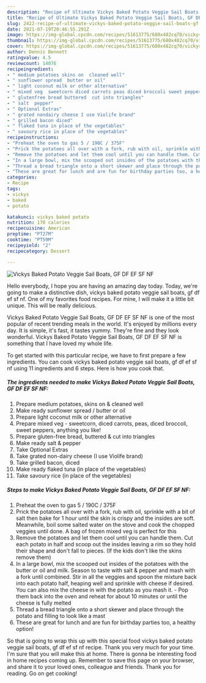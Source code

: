 ```yaml
---
description: "Recipe of Ultimate Vickys Baked Potato Veggie Sail Boats, GF DF EF SF NF"
title: "Recipe of Ultimate Vickys Baked Potato Veggie Sail Boats, GF DF EF SF NF"
slug: 2422-recipe-of-ultimate-vickys-baked-potato-veggie-sail-boats-gf-df-ef-sf-nf
date: 2021-07-19T20:46:55.291Z
image: https://img-global.cpcdn.com/recipes/51613775/680x482cq70/vickys-baked-potato-veggie-sail-boats-gf-df-ef-sf-nf-recipe-main-photo.jpg
thumbnail: https://img-global.cpcdn.com/recipes/51613775/680x482cq70/vickys-baked-potato-veggie-sail-boats-gf-df-ef-sf-nf-recipe-main-photo.jpg
cover: https://img-global.cpcdn.com/recipes/51613775/680x482cq70/vickys-baked-potato-veggie-sail-boats-gf-df-ef-sf-nf-recipe-main-photo.jpg
author: Dennis Bennett
ratingvalue: 4.5
reviewcount: 14076
recipeingredient:
- " medium potatoes skins on  cleaned well"
- " sunflower spread  butter or oil"
- " light coconut milk or other alternative"
- " mixed veg  sweetcorn diced carrots peas diced broccoli sweet peppers anything you like"
- " glutenfree bread buttered  cut into triangles"
- " salt  pepper"
- " Optional Extras"
- " grated nondairy cheese I use Violife brand"
- " grilled bacon diced"
- " flaked tuna in place of the vegetables"
- " savoury rice in place of the vegetables"
recipeinstructions:
- "Preheat the oven to gas 5 / 190C / 375F"
- "Prick the potatoes all over with a fork, rub with oil, sprinkle with a bit of salt then bake for 1 hour until the skin is crispy and the insides are soft. Meanwhile, boil some salted water on the stove and cook the chopped veggies until done. A bag of frozen mixed veg is perfect for this"
- "Remove the potatoes and let them cool until you can handle them. Cut each potato in half and scoop out the insides leaving a rim so they hold their shape and don&#39;t fall to pieces. (If the kids don&#39;t like the skins remove them)"
- "In a large bowl, mix the scooped out insides of the potatoes with the butter or oil and milk. Season to taste with salt &amp; pepper and mash with a fork until combined. Stir in all the veggies and spoon the mixture back into each potato half, heaping well and sprinkle with cheese if desired. You can also mix the cheese in with the potato as you mash it. Pop them back into the oven and reheat for about 10 minutes or until the cheese is fully melted"
- "Thread a bread triangle onto a short skewer and place through the potato and filling to look like a mast"
- "These are great for lunch and are fun for birthday parties too, a healthy option!"
categories:
- Recipe
tags:
- vickys
- baked
- potato

katakunci: vickys baked potato 
nutrition: 170 calories
recipecuisine: American
preptime: "PT27M"
cooktime: "PT59M"
recipeyield: "2"
recipecategory: Dessert

---
```



![Vickys Baked Potato Veggie Sail Boats, GF DF EF SF NF](https://img-global.cpcdn.com/recipes/51613775/680x482cq70/vickys-baked-potato-veggie-sail-boats-gf-df-ef-sf-nf-recipe-main-photo.jpg)

Hello everybody, I hope you are having an amazing day today. Today, we're going to make a distinctive dish, vickys baked potato veggie sail boats, gf df ef sf nf. One of my favorites food recipes. For mine, I will make it a little bit unique. This will be really delicious.



Vickys Baked Potato Veggie Sail Boats, GF DF EF SF NF is one of the most popular of recent trending meals in the world. It's enjoyed by millions every day. It is simple, it's fast, it tastes yummy. They're fine and they look wonderful. Vickys Baked Potato Veggie Sail Boats, GF DF EF SF NF is something that I have loved my whole life.


To get started with this particular recipe, we have to first prepare a few ingredients. You can cook vickys baked potato veggie sail boats, gf df ef sf nf using 11 ingredients and 6 steps. Here is how you cook that.

<!--inarticleads1-->

##### The ingredients needed to make Vickys Baked Potato Veggie Sail Boats, GF DF EF SF NF:

1. Prepare  medium potatoes, skins on &amp; cleaned well
1. Make ready  sunflower spread / butter or oil
1. Prepare  light coconut milk or other alternative
1. Prepare  mixed veg - sweetcorn, diced carrots, peas, diced broccoli, sweet peppers, anything you like!
1. Prepare  gluten-free bread, buttered &amp; cut into triangles
1. Make ready  salt &amp; pepper
1. Take  Optional Extras
1. Take  grated non-dairy cheese (I use Violife brand)
1. Take  grilled bacon, diced
1. Make ready  flaked tuna (in place of the vegetables)
1. Take  savoury rice (in place of the vegetables)




<!--inarticleads2-->

##### Steps to make Vickys Baked Potato Veggie Sail Boats, GF DF EF SF NF:

1. Preheat the oven to gas 5 / 190C / 375F
1. Prick the potatoes all over with a fork, rub with oil, sprinkle with a bit of salt then bake for 1 hour until the skin is crispy and the insides are soft. Meanwhile, boil some salted water on the stove and cook the chopped veggies until done. A bag of frozen mixed veg is perfect for this
1. Remove the potatoes and let them cool until you can handle them. Cut each potato in half and scoop out the insides leaving a rim so they hold their shape and don&#39;t fall to pieces. (If the kids don&#39;t like the skins remove them)
1. In a large bowl, mix the scooped out insides of the potatoes with the butter or oil and milk. Season to taste with salt &amp; pepper and mash with a fork until combined. Stir in all the veggies and spoon the mixture back into each potato half, heaping well and sprinkle with cheese if desired. You can also mix the cheese in with the potato as you mash it. - Pop them back into the oven and reheat for about 10 minutes or until the cheese is fully melted
1. Thread a bread triangle onto a short skewer and place through the potato and filling to look like a mast
1. These are great for lunch and are fun for birthday parties too, a healthy option!




So that is going to wrap this up with this special food vickys baked potato veggie sail boats, gf df ef sf nf recipe. Thank you very much for your time. I'm sure that you will make this at home. There is gonna be interesting food in home recipes coming up. Remember to save this page on your browser, and share it to your loved ones, colleague and friends. Thank you for reading. Go on get cooking!
